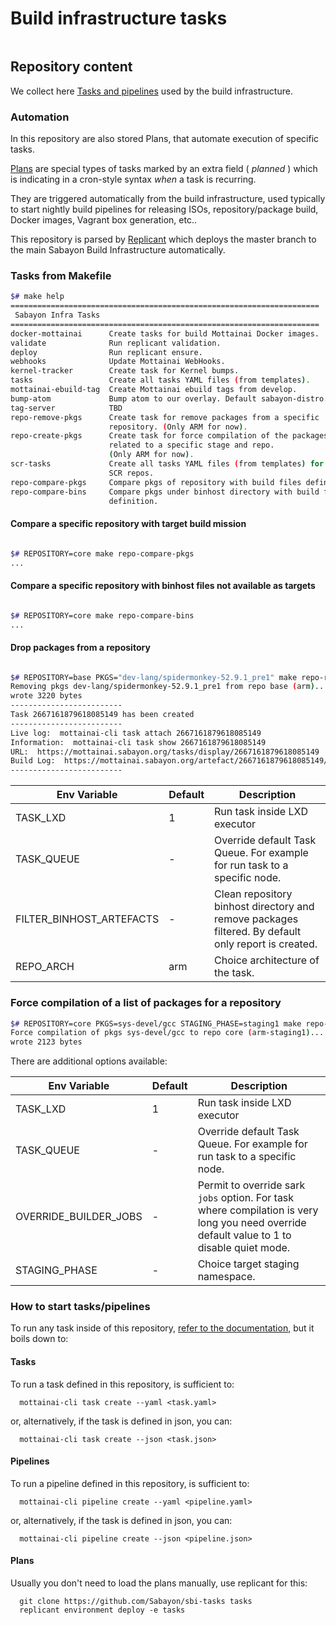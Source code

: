 # Build infrastructure tasks

<p align="center">
  <img src="https://media.giphy.com/media/l3vR6aasfs0Ae3qdG/giphy.gif" alt=""/>
</p>

## Repository content

We collect here [Tasks and pipelines](https://mottainaici.github.io/docs/usage/tasksandpipelines/) used by the build infrastructure.

### Automation

In this repository are also stored Plans, that automate execution of specific tasks.

[Plans](https://mottainaici.github.io/docs/usage/plans/) are special types of tasks marked by an extra field ( *planned* ) which is indicating in a cron-style syntax *when* a task is recurring.

They are triggered automatically from the build infrastructure, used typically to start nightly build pipelines for releasing ISOs, repository/package build, Docker images, Vagrant box generation, etc..

This repository is parsed by [Replicant](https://github.com/MottainaiCI/replicant) which deploys the master branch to the main Sabayon Build Infrastructure automatically.

### Tasks from Makefile

```bash
$# make help
=====================================================================
 Sabayon Infra Tasks
=====================================================================
docker-mottainai      Create tasks for build Mottainai Docker images.
validate              Run replicant validation.
deploy                Run replicant ensure.
webhooks              Update Mottainai WebHooks.
kernel-tracker        Create task for Kernel bumps.
tasks                 Create all tasks YAML files (from templates).
mottainai-ebuild-tag  Create Mottainai ebuild tags from develop.
bump-atom             Bump atom to our overlay. Default sabayon-distro.
tag-server            TBD
repo-remove-pkgs      Create task for remove packages from a specific
                      repository. (Only ARM for now).
repo-create-pkgs      Create task for force compilation of the packages
                      related to a specific stage and repo.
                      (Only ARM for now).
scr-tasks             Create all tasks YAML files (from templates) for 
                      SCR repos.
repo-compare-pkgs     Compare pkgs of repository with build files definition.
repo-compare-bins     Compare pkgs under binhost directory with build files
                      definition.
```

#### Compare a specific repository with target build mission

```bash

$# REPOSITORY=core make repo-compare-pkgs
...
```

#### Compare a specific repository with binhost files not available as targets

```bash

$# REPOSITORY=core make repo-compare-bins
...
```

#### Drop packages from a repository

```bash

$# REPOSITORY=base PKGS="dev-lang/spidermonkey-52.9.1_pre1" make repo-remove-pkgs 
Removing pkgs dev-lang/spidermonkey-52.9.1_pre1 from repo base (arm)...
wrote 3220 bytes
-------------------------
Task 2667161879618085149 has been created
-------------------------
Live log:  mottainai-cli task attach 2667161879618085149
Information:  mottainai-cli task show 2667161879618085149
URL:  https://mottainai.sabayon.org/tasks/display/2667161879618085149
Build Log:  https://mottainai.sabayon.org/artefact/2667161879618085149/build_2667161879618085149.log
-------------------------
```
| Env Variable | Default | Description |
|--------------|---------|-------------|
| TASK_LXD | 1 | Run task inside LXD executor |
| TASK_QUEUE | - | Override default Task Queue. For example for run task to a specific node. |
| FILTER_BINHOST_ARTEFACTS | - | Clean repository binhost directory and remove packages filtered. By default only report is created. |
| REPO_ARCH | arm | Choice architecture of the task. |

### Force compilation of a list of packages for a repository

```bash
$# REPOSITORY=core PKGS=sys-devel/gcc STAGING_PHASE=staging1 make repo-create-pkgs
Force compilation of pkgs sys-devel/gcc to repo core (arm-staging1)...
wrote 2123 bytes
```

There are additional options available:

| Env Variable | Default | Description |
|--------------|---------|-------------|
| TASK_LXD | 1 | Run task inside LXD executor |
| TASK_QUEUE | - | Override default Task Queue. For example for run task to a specific node. |
| OVERRIDE_BUILDER_JOBS | - | Permit to override sark `jobs` option. For task where compilation is very long you need override default value to 1 to disable quiet mode. |
| STAGING_PHASE | - | Choice target staging namespace. |

### How to start tasks/pipelines

To run any task inside of this repository, [refer to the documentation](https://mottainaici.github.io/docs/usage/tasksandpipelines/), but it boils down to:

#### Tasks

To run a task defined in this repository, is sufficient to:

      mottainai-cli task create --yaml <task.yaml>

or, alternatively, if the task is defined in json, you can:

      mottainai-cli task create --json <task.json>

#### Pipelines

To run a pipeline defined in this repository, is sufficient to:

      mottainai-cli pipeline create --yaml <pipeline.yaml>

or, alternatively, if the task is defined in json, you can:

      mottainai-cli pipeline create --json <pipeline.json>

#### Plans

Usually you don't need to load the plans manually, use replicant for this:

      git clone https://github.com/Sabayon/sbi-tasks tasks
      replicant environment deploy -e tasks
